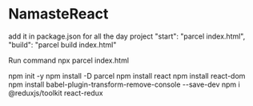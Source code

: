 
# NamasteReact
add it in package.json for all the day project
"start": "parcel index.html",
    "build": "parcel build index.html"

Run command
npx parcel index.html

npm init -y
npm install -D parcel
npm install react
npm install react-dom 
npm install babel-plugin-transform-remove-console --save-dev
npm i @reduxjs/toolkit react-redux

